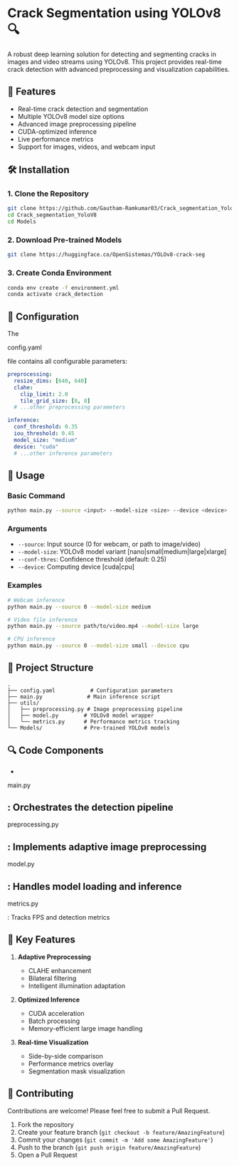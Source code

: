 # Crack Segmentation using YOLOv8 🔍

A robust deep learning solution for detecting and segmenting cracks in images and video streams using YOLOv8. This project provides real-time crack detection with advanced preprocessing and visualization capabilities.

## 🌟 Features

- Real-time crack detection and segmentation
- Multiple YOLOv8 model size options
- Advanced image preprocessing pipeline
- CUDA-optimized inference
- Live performance metrics
- Support for images, videos, and webcam input

## 🛠️ Installation

### 1. Clone the Repository
```bash
git clone https://github.com/Gautham-Ramkumar03/Crack_segmentation_YoloV8.git
cd Crack_segmentation_YoloV8
cd Models
```

### 2. Download Pre-trained Models
```bash
git clone https://huggingface.co/OpenSistemas/YOLOv8-crack-seg 
```

### 3. Create Conda Environment
```bash
conda env create -f environment.yml
conda activate crack_detection
```

## 🔧 Configuration

The 

config.yaml

 file contains all configurable parameters:

```yaml
preprocessing:
  resize_dims: [640, 640]
  clahe:
    clip_limit: 2.0
    tile_grid_size: [8, 8]
  # ...other preprocessing parameters

inference:
  conf_threshold: 0.35
  iou_threshold: 0.45
  model_size: "medium"
  device: "cuda"
  # ...other inference parameters
```

## 🚀 Usage

### Basic Command
```bash
python main.py --source <input> --model-size <size> --device <device>
```

### Arguments
- `--source`: Input source (0 for webcam, or path to image/video)
- `--model-size`: YOLOv8 model variant [nano|small|medium|large|xlarge]
- `--conf-thres`: Confidence threshold (default: 0.25)
- `--device`: Computing device [cuda|cpu]

### Examples
```bash
# Webcam inference
python main.py --source 0 --model-size medium

# Video file inference
python main.py --source path/to/video.mp4 --model-size large

# CPU inference
python main.py --source 0 --model-size small --device cpu
```

## 📁 Project Structure

```
.
├── config.yaml           # Configuration parameters
├── main.py              # Main inference script
├── utils/
│   ├── preprocessing.py # Image preprocessing pipeline
│   ├── model.py        # YOLOv8 model wrapper
│   └── metrics.py      # Performance metrics tracking
└── Models/             # Pre-trained YOLOv8 models
```

## 🔍 Code Components

- 

main.py

: Orchestrates the detection pipeline
- 

preprocessing.py

: Implements adaptive image preprocessing
- 

model.py

: Handles model loading and inference
- 

metrics.py

: Tracks FPS and detection metrics

## 🎯 Key Features

1. **Adaptive Preprocessing**
   - CLAHE enhancement
   - Bilateral filtering
   - Intelligent illumination adaptation

2. **Optimized Inference**
   - CUDA acceleration
   - Batch processing
   - Memory-efficient large image handling

3. **Real-time Visualization**
   - Side-by-side comparison
   - Performance metrics overlay
   - Segmentation mask visualization

## 🤝 Contributing

Contributions are welcome! Please feel free to submit a Pull Request.

1. Fork the repository
2. Create your feature branch (`git checkout -b feature/AmazingFeature`)
3. Commit your changes (`git commit -m 'Add some AmazingFeature'`)
4. Push to the branch (`git push origin feature/AmazingFeature`)
5. Open a Pull Request

